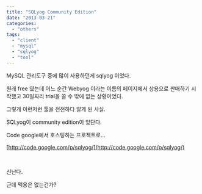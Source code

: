 ```yaml
---
title: "SQLyog Community Edition"
date: "2013-03-21"
categories: 
  - "others"
tags: 
  - "client"
  - "mysql"
  - "sqlyog"
  - "tool"
---
```


MySQL 관리도구 중에 많이 사용하던게 sqlyog 이었다.

원래 free 였는데 어느 순간 Webyog 이라는 이름의 페이지에서 상용으로 판매하기 시작했고 30일짜리 trial을 쓸 수 밖에 없는 상황이었다.

그렇게 이런저런 툴을 전전하다 알게 된 사실.

SQLyog이 community edition이 있단다.

Code google에서 호스팅하는 프로젝트로...

[http://code.google.com/p/sqlyog/](http://code.google.com/p/sqlyog/)

 

신난다.

근데 맥용은 없는건가?

